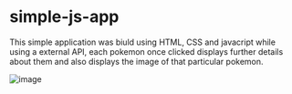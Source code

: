 # simple-js-app

This simple application was biuld using HTML, CSS and javacript while using a external API, each pokemon once clicked displays further details about them and also displays the image of that particular pokemon.

![image](https://user-images.githubusercontent.com/105238891/177031088-170c5fb5-49f6-47b8-92b1-f1f52b754f71.png)

